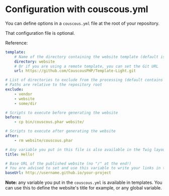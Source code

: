 # Configuration with couscous.yml

You can define options in a `couscous.yml` file at the root of your repository.

That configuration file is optional.

Reference:

```yaml
template:
    # Name of the directory containing the website template (default is "website")
    directory: website
    # Or if you are using a remote template, you can set the Git URL
    url: https://github.com/CouscousPHP/Template-Light.git

# List of directories to exclude from the processing (default contains "vendor" and "website")
# Paths are relative to the repository root
exclude:
    - vendor
    - website
    - some/dir

# Scripts to execute before generating the website
before:
    - cp bin/couscous.phar website/

# Scripts to execute after generating the website
after:
    - rm website/couscous.phar

# Any variable you put in this file is also available in the Twig layouts:
title: Hello!

# Base URL of the published website (no "/" at the end!)
# You are advised to set and use this variable to write your links in the HTML layouts
baseUrl: http://username.github.io/your-project
```

**Note:** any variable you put in the `couscous.yml` is available in templates.
You can use this to define the website's title for example, or any global variable.
